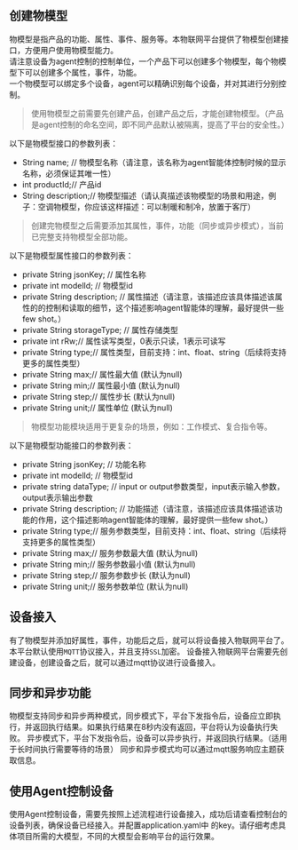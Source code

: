 ## 创建物模型
物模型是指产品的功能、属性、事件、服务等。本物联网平台提供了物模型创建接口，方便用户使用物模型能力。  
请注意设备为agent控制的控制单位，一个产品下可以创建多个物模型，每个物模型下可以创建多个属性，事件，功能。  
一个物模型可以绑定多个设备，agent可以精确识别每个设备，并对其进行分别控制。
> 使用物模型之前需要先创建产品，创建产品之后，才能创建物模型。（产品是agent控制的命名空间，即不同产品默认被隔离，提高了平台的安全性。） 

以下是物模型接口的参数列表：
* String name; // 物模型名称（请注意，该名称为agent智能体控制时候的显示名称，必须保证其唯一性）  
* int productId;// 产品id  
* String description;// 物模型描述（请认真描述该物模型的场景和用途，例子：空调物模型，你应该这样描述：可以制暖和制冷，放置于客厅）

> 创建完物模型之后需要添加其属性，事件，功能（同步或异步模式），当前已完整支持物模型全部功能。

以下是物模型属性接口的参数列表：  
* private String jsonKey; // 属性名称  
* private int modelId; // 物模型id  
* private String description; // 属性描述（请注意，该描述应该具体描述该属性的的控制和读取的细节，这个描述影响agent智能体的理解，最好提供一些few shot。）   
* private String storageType; // 属性存储类型   
* private int rRw;// 属性读写类型，0表示只读，1表示可读写  
* private String type;// 属性类型，目前支持：int、float、string（后续将支持更多的属性类型）   
* private String max;// 属性最大值  (默认为null)     
* private String min;// 属性最小值  (默认为null)   
* private String step;// 属性步长  (默认为null)   
* private String unit;// 属性单位  (默认为null)

> 物模型功能模块适用于更复杂的场景，例如：工作模式、复合指令等。

以下是物模型功能接口的参数列表：
* private String jsonKey; // 功能名称
* private int modelId; // 物模型id
* private string dataType; // input or output参数类型，input表示输入参数，output表示输出参数
* private String description; // 功能描述（请注意，该描述应该具体描述该功能的作用，这个描述影响agent智能体的理解，最好提供一些few shot。）
* private String type;// 服务参数类型，目前支持：int、float、string（后续将支持更多的属性类型）
* private String max;// 服务参数最大值  (默认为null)
* private String min;// 服务参数最小值  (默认为null)
* private String step;// 服务参数步长  (默认为null)
* private String unit;// 服务参数单位  (默认为null)

## 设备接入
有了物模型并添加好属性，事件，功能后之后，就可以将设备接入物联网平台了。本平台默认使用`MQTT`协议接入，并且支持`SSL`加密。
设备接入物联网平台需要先创建设备，创建设备之后，就可以通过mqtt协议进行设备接入。

## 同步和异步功能
物模型支持同步和异步两种模式，同步模式下，平台下发指令后，设备应立即执行，并返回执行结果。如果执行结果在8秒内没有返回，平台将认为设备执行失败。
异步模式下，平台下发指令后，设备可以异步执行，并返回执行结果。（适用于长时间执行需要等待的场景）
同步和异步模式均可以通过mqtt服务响应主题获取信息。

## 使用Agent控制设备
使用Agent控制设备，需要先按照上述流程进行设备接入，成功后请查看控制台的设备列表，确保设备已经接入。并配置application.yaml中
的key。请仔细考虑具体项目所需的大模型，不同的大模型会影响平台的运行效果。